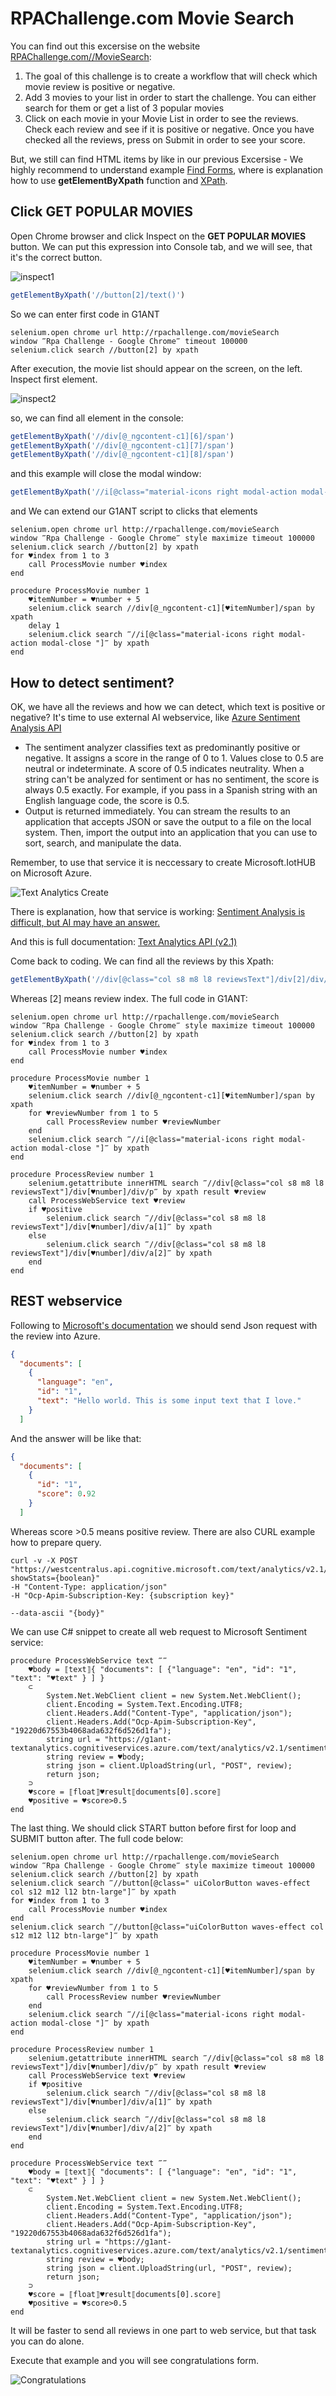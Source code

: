 ﻿# RPAChallenge.com Movie Search

You can find out this excersise on the website [RPAChallenge.com//MovieSearch](http://rpachallenge.com/movieSearch):

1. The goal of this challenge is to create a workflow that will check which movie review is positive or negative.
2. Add 3 movies to your list in order to start the challenge. You can either search for them or get a list of 3 popular movies
3. Click on each movie in your Movie List in order to see the reviews. Check each review and see if it is positive or negative. Once you have checked all the reviews, press on Submit in order to see your score.

But, we still can find HTML items by 
like in our previous Excersise - 
We highly recommend to understand example [Find Forms](https://github.com/G1ANT-Robot/G1ANT.Hackaton.Tutorials/tree/master/RPAChallenge.InputForms), where is explanation how to use 
**getElementByXpath** function and [XPath](https://www.w3schools.com/xml/xpath_syntax.asp).

## Click GET POPULAR MOVIES

Open Chrome browser and click Inspect on the **GET POPULAR MOVIES** button. 
We can put this expression into Console tab, and we will see, that it's the correct button.

![inspect1](inspect.jpg)

```JavaScript
getElementByXpath('//button[2]/text()')
```

So we can enter first code in G1ANT

```G1ANT
selenium.open chrome url http://rpachallenge.com/movieSearch
window ‴Rpa Challenge - Google Chrome‴ timeout 100000
selenium.click search //button[2] by xpath
```

After execution, the movie list should appear on the screen, on the left. Inspect first element.

![inspect2](inspect2.jpg)

so, we can find all element in the console:

```JavaScript
getElementByXpath('//div[@_ngcontent-c1][6]/span')
getElementByXpath('//div[@_ngcontent-c1][7]/span')
getElementByXpath('//div[@_ngcontent-c1][8]/span')
```

and this example will close the modal window:

```JavaScript
getElementByXpath('//i[@class="material-icons right modal-action modal-close "]').click()
```

and We can extend our G1ANT script to clicks that elements

```G1ANT
selenium.open chrome url http://rpachallenge.com/movieSearch
window ‴Rpa Challenge - Google Chrome‴ style maximize timeout 100000
selenium.click search //button[2] by xpath
for ♥index from 1 to 3
    call ProcessMovie number ♥index
end

procedure ProcessMovie number 1
    ♥itemNumber = ♥number + 5
    selenium.click search //div[@_ngcontent-c1][♥itemNumber]/span by xpath
    delay 1
    selenium.click search ‴//i[@class="material-icons right modal-action modal-close "]‴ by xpath
end
```

## How to detect sentiment?

OK, we have all the reviews and how we can detect, which text is positive or negative? 
It's time to use external AI webservice, like 
[Azure Sentiment Analysis API](https://azure.microsoft.com/en-us/services/cognitive-services/text-analytics/)

* The sentiment analyzer classifies text as predominantly positive or negative. It assigns a score in the range of 0 to 1. Values close to 0.5 are neutral or indeterminate. A score of 0.5 indicates neutrality. When a string can't be analyzed for sentiment or has no sentiment, the score is always 0.5 exactly. For example, if you pass in a Spanish string with an English language code, the score is 0.5.
* Output is returned immediately. You can stream the results to an application that accepts JSON or save the output to a file on the local system. Then, import the output into an application that you can use to sort, search, and manipulate the data.

Remember, to use that service it is neccessary to create Microsoft.IotHUB on Microsoft Azure.

![Text Analytics Create](textanalytics-create.jpg)

There is explanation, how that service is working: 
[Sentiment Analysis is difficult, but AI may have an answer.](https://towardsdatascience.com/sentiment-analysis-is-difficult-but-ai-may-have-an-answer-a8c447110357)

And this is full documentation: [Text Analytics API (v2.1)](https://westcentralus.dev.cognitive.microsoft.com/docs/services/TextAnalytics-v2-1/operations/56f30ceeeda5650db055a3c9)

Come back to coding. We can find all the reviews by this Xpath:

```JavaScript
getElementByXpath('//div[@class="col s8 m8 l8 reviewsText"]/div[2]/div/p')
```

Whereas [2] means review index. The full code in G1ANT:

```G1ANT
selenium.open chrome url http://rpachallenge.com/movieSearch
window ‴Rpa Challenge - Google Chrome‴ style maximize timeout 100000
selenium.click search //button[2] by xpath
for ♥index from 1 to 3
    call ProcessMovie number ♥index
end

procedure ProcessMovie number 1
    ♥itemNumber = ♥number + 5
    selenium.click search //div[@_ngcontent-c1][♥itemNumber]/span by xpath
    for ♥reviewNumber from 1 to 5
        call ProcessReview number ♥reviewNumber
    end
    selenium.click search ‴//i[@class="material-icons right modal-action modal-close "]‴ by xpath
end

procedure ProcessReview number 1
    selenium.getattribute innerHTML search ‴//div[@class="col s8 m8 l8 reviewsText"]/div[♥number]/div/p‴ by xpath result ♥review
    call ProcessWebService text ♥review
    if ♥positive
        selenium.click search ‴//div[@class="col s8 m8 l8 reviewsText"]/div[♥number]/div/a[1]‴ by xpath 
    else
        selenium.click search ‴//div[@class="col s8 m8 l8 reviewsText"]/div[♥number]/div/a[2]‴ by xpath 
    end
end
```

## REST webservice

Following to [Microsoft's documentation](https://westcentralus.dev.cognitive.microsoft.com/docs/services/TextAnalytics-v2-1/operations/56f30ceeeda5650db055a3c9)
we should send Json request with the review into Azure.

```json
{
  "documents": [
    {
      "language": "en",
      "id": "1",
      "text": "Hello world. This is some input text that I love."
    }
  ]
```

And the answer will be like that:

```json
{
  "documents": [
    {
      "id": "1",
      "score": 0.92
    }
  ]
```

Whereas score >0.5 means positive review. 
There are also CURL example how to prepare query.


```
curl -v -X POST "https://westcentralus.api.cognitive.microsoft.com/text/analytics/v2.1/sentiment?showStats={boolean}"
-H "Content-Type: application/json"
-H "Ocp-Apim-Subscription-Key: {subscription key}"

--data-ascii "{body}" 
```

We can use C# snippet to create all web request to Microsoft Sentiment service:

```G1ANT
procedure ProcessWebService text ‴‴
    ♥body = ⟦text⟧{ "documents": [ {"language": "en", "id": "1", "text": "♥text" } ] }
    ⊂
        System.Net.WebClient client = new System.Net.WebClient();
        client.Encoding = System.Text.Encoding.UTF8;
        client.Headers.Add("Content-Type", "application/json");
        client.Headers.Add("Ocp-Apim-Subscription-Key", "19220d67553b4068ada632f6d526d1fa");
        string url = "https://g1ant-textanalytics.cognitiveservices.azure.com/text/analytics/v2.1/sentiment";
        string review = ♥body;
        string json = client.UploadString(url, "POST", review);
        return json;
    ⊃
    ♥score = ⟦float⟧♥result⟦documents[0].score⟧
    ♥positive = ♥score>0.5    
end
```

The last thing. We should click START button before first for loop and SUBMIT button after. 
The full code below:

```G1ANT
selenium.open chrome url http://rpachallenge.com/movieSearch
window ‴Rpa Challenge - Google Chrome‴ style maximize timeout 100000
selenium.click search //button[2] by xpath
selenium.click search ‴//button[@class=" uiColorButton waves-effect col s12 m12 l12 btn-large"]‴ by xpath
for ♥index from 1 to 3
    call ProcessMovie number ♥index
end
selenium.click search ‴//button[@class="uiColorButton waves-effect col s12 m12 l12 btn-large"]‴ by xpath

procedure ProcessMovie number 1
    ♥itemNumber = ♥number + 5
    selenium.click search //div[@_ngcontent-c1][♥itemNumber]/span by xpath
    for ♥reviewNumber from 1 to 5
        call ProcessReview number ♥reviewNumber
    end
    selenium.click search ‴//i[@class="material-icons right modal-action modal-close "]‴ by xpath
end

procedure ProcessReview number 1
    selenium.getattribute innerHTML search ‴//div[@class="col s8 m8 l8 reviewsText"]/div[♥number]/div/p‴ by xpath result ♥review
    call ProcessWebService text ♥review
    if ♥positive
        selenium.click search ‴//div[@class="col s8 m8 l8 reviewsText"]/div[♥number]/div/a[1]‴ by xpath 
    else
        selenium.click search ‴//div[@class="col s8 m8 l8 reviewsText"]/div[♥number]/div/a[2]‴ by xpath 
    end
end

procedure ProcessWebService text ‴‴
    ♥body = ⟦text⟧{ "documents": [ {"language": "en", "id": "1", "text": "♥text" } ] }
    ⊂
        System.Net.WebClient client = new System.Net.WebClient();
        client.Encoding = System.Text.Encoding.UTF8;
        client.Headers.Add("Content-Type", "application/json");
        client.Headers.Add("Ocp-Apim-Subscription-Key", "19220d67553b4068ada632f6d526d1fa");
        string url = "https://g1ant-textanalytics.cognitiveservices.azure.com/text/analytics/v2.1/sentiment";
        string review = ♥body;
        string json = client.UploadString(url, "POST", review);
        return json;
    ⊃
    ♥score = ⟦float⟧♥result⟦documents[0].score⟧
    ♥positive = ♥score>0.5    
end
```

It will be faster to send all reviews in one part to web service, 
but that task you can do alone.

Execute that example and you will see congratulations form.

![Congratulations](congratulations.jpg)

<!--

## Let's hack together

Why only 80%? We would like to have better results that sentiment service gives us. 

If we put all the review into google, we will see exact result in IMDB.com service, 
but that feature doesn't work for all reviews :)

![IMDB.com](imdb.jpg)

Maybe it's a better way to understand which review is positive or negative. 

This is the new ProcessWebService procedure:

1. Open Google.com tab
2. Enter full text review and click Search
3. Click on first link (it's the IMDB.com)
4. Take star points
5. Setup positive on true if points higher than 5.

That's all. This is the full code:

```G1ANT
```

-->